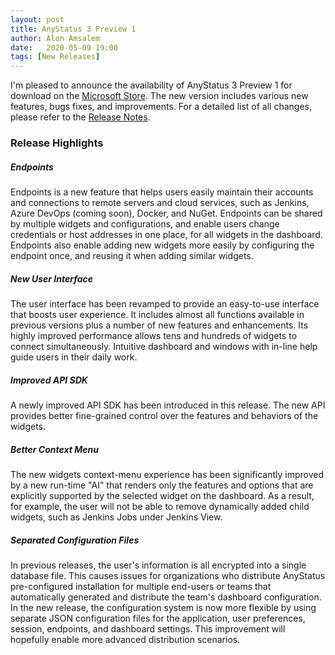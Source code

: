 ```yaml
---
layout: post
title: AnyStatus 3 Preview 1
author: Alon Amsalem
date:   2020-05-09 19:00
tags: [New Releases]
---
```


I'm pleased to announce the availability of AnyStatus 3 Preview 1 for download on the [Microsoft Store](https://www.microsoft.com/en-us/p/anystatus/9p044vpk62sb). The new version includes various new features, bugs fixes, and improvements. For a detailed list of all changes, please refer to the [Release Notes](/docs/release-notes).

### Release Highlights

##### Endpoints

Endpoints is a new feature that helps users easily maintain their accounts and connections to remote servers and cloud services, such as Jenkins, Azure DevOps (coming soon), Docker, and NuGet. Endpoints can be shared by multiple widgets and configurations, and enable users change credentials or host addresses in one place, for all widgets in the dashboard. Endpoints also enable adding new widgets more easily by configuring the endpoint once, and reusing it when adding similar widgets.

##### New User Interface

The user interface has been revamped to provide an easy-to-use interface that boosts user experience. It includes almost all functions available in previous versions plus a number of new features and enhancements. Its highly improved performance allows tens and hundreds of widgets to connect simultaneously. Intuitive dashboard and windows with in-line help guide users in their daily work.

##### Improved API SDK

A newly improved API SDK has been introduced in this release. The new API provides better fine-grained control over the features and behaviors of the widgets.

##### Better Context Menu

The new widgets context-menu experience has been significantly improved by a new run-time "AI" that renders only the features and options that are explicitly supported by the selected widget on the dashboard. As a result, for example, the user will not be able to remove dynamically added child widgets, such as Jenkins Jobs under Jenkins View.

##### Separated Configuration Files

In previous releases, the user's information is all encrypted into a single database file. This causes issues for organizations who distribute AnyStatus pre-configured installation for multiple end-users or teams that automatically generated and distribute the team's dashboard configuration. In the new release, the configuration system is now more flexible by using separate JSON configuration files for the application, user preferences, session, endpoints, and dashboard settings. This improvement will hopefully enable more advanced distribution scenarios.
